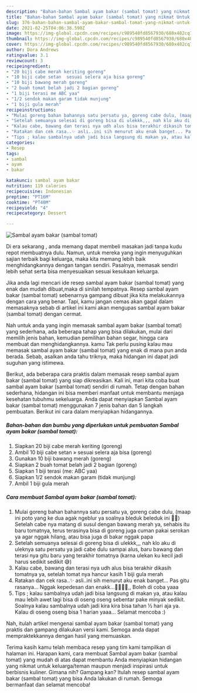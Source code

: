 ```yaml
---
description: "Bahan-bahan Sambal ayam bakar (sambal tomat) yang nikmat Untuk Jualan"
title: "Bahan-bahan Sambal ayam bakar (sambal tomat) yang nikmat Untuk Jualan"
slug: 376-bahan-bahan-sambal-ayam-bakar-sambal-tomat-yang-nikmat-untuk-jualan
date: 2021-02-25T04:06:38.590Z
image: https://img-global.cpcdn.com/recipes/c989540fd8567930/680x482cq70/sambal-ayam-bakar-sambal-tomat-foto-resep-utama.jpg
thumbnail: https://img-global.cpcdn.com/recipes/c989540fd8567930/680x482cq70/sambal-ayam-bakar-sambal-tomat-foto-resep-utama.jpg
cover: https://img-global.cpcdn.com/recipes/c989540fd8567930/680x482cq70/sambal-ayam-bakar-sambal-tomat-foto-resep-utama.jpg
author: Dora Andrews
ratingvalue: 3.1
reviewcount: 3
recipeingredient:
- "20 biji cabe merah keriting goreng"
- "10 biji cabe setan  sesuai selera aja bisa goreng"
- "10 biji bawang merah goreng"
- "2 buah tomat belah jadi 2 bagian goreng"
- "1 biji terasi me ABC yaa"
- "1/2 sendok makan garam tidak munjung"
- "1 biji gula merah"
recipeinstructions:
- "Mulai goreng bahan bahannya satu persatu ya, goreng cabe dulu, (maap ini poto yang ke dua agak ngeblur ya soalnya bleduk beleduk ini 🙏🏻) Setelah cabe nya matang di susul dengan bawang merah ya, sehabis itu baru tomatnya, terus terasinya bisa di goreng juga cuman pakai serokan ya agar nggak hilang, atau bisa juga di bakar nggak papa"
- "Setelah semuanya selesai di goreng bisa di ulekkk,,, nah klo aku di uleknya satu persatu ya jadi cabe dulu sampai alus, baru bawang dan terasi nya gitu baru yang terakhir tomatnya (karna ulekan ku kecil jadi harus sedikit sedikit 😅)"
- "Kalau cabe, bawang dan terasi nya udh alus bisa terakhir dikasih tomatnya ya, setelah tomat nya hancur kasih 1 biji gula merah"
- "Ratakan dan cek rasa..✨ asli..ini sih menurut aku enak banget... Pas gitu rasanya... Nggak kepedesan dan enakk...👍🏻👍🏻,, Boleh di coba yaaa"
- "Tips ; kalau sambalnya udah jadi bisa langsung di makan ya, atau kalau mau lebih awet lagi bisa di oseng oseng sebentar pake minyak sedikit. Soalnya kalau sambalnya udah jadi kira kira bisa tahan ½ hari aja ya. Kalau di oseng oseng bisa 1 harian yaaa... Selamat mencoba :)"
categories:
- Resep
tags:
- sambal
- ayam
- bakar

katakunci: sambal ayam bakar 
nutrition: 119 calories
recipecuisine: Indonesian
preptime: "PT16M"
cooktime: "PT40M"
recipeyield: "4"
recipecategory: Dessert

---
```



![Sambal ayam bakar (sambal tomat)](https://img-global.cpcdn.com/recipes/c989540fd8567930/680x482cq70/sambal-ayam-bakar-sambal-tomat-foto-resep-utama.jpg)

Di era  sekarang , anda memang dapat membeli masakan jadi tanpa kudu repot membuatnya dulu. Namun, untuk mereka yang ingin menyuguhkan sajian terbaik bagi keluarga, maka kita memang lebih baik menghidangkannya dengan tangan sendiri. Pasalnya, memasak sendiri lebih sehat serta bisa menyesuaikan sesuai kesukaan keluarga.

Jika anda lagi mencari ide resep sambal ayam bakar (sambal tomat) yang enak dan mudah dibuat,maka di sinilah tempatnya. Resep sambal ayam bakar (sambal tomat)  sebenarnya gampang dibuat jika kita melakukannya dengan cara yang benar. Tapi, kamu jangan cemas akan gagal dalam memasaknya 
sebab di artikel ini kami akan mengupas sambal ayam bakar (sambal tomat) dengan cermat.  



Nah untuk anda yang ingin memasak sambal ayam bakar (sambal tomat) yang sederhana, ada beberapa tahap yang bisa dilakukan, mulai dari memilih jenis bahan, kemudian pemilihan bahan segar, hingga cara membuat dan menghidangkannya. kamu Tak perlu pusing kalau mau memasak sambal ayam bakar (sambal tomat) yang enak di mana pun anda berada. Sebab, asalkan anda  tahu triknya, maka hidangan ini dapat jadi suguhan yang istimewa.

Berikut, ada beberapa cara praktis  dalam memasak resep sambal ayam bakar (sambal tomat) yang siap dikreasikan. Kali ini, mari kita coba buat sambal ayam bakar (sambal tomat) sendiri di rumah. Tetap dengan bahan sederhana, hidangan ini bisa memberi manfaat untuk membantu menjaga kesehatan tubuhmu sekeluarga. Anda dapat menyiapkan Sambal ayam bakar (sambal tomat) menggunakan 7 jenis bahan dan 5 langkah pembuatan. Berikut ini cara dalam menyiapkan hidangannya.

<!--inarticleads1-->

##### Bahan-bahan dan bumbu yang diperlukan untuk pembuatan Sambal ayam bakar (sambal tomat):

1. Siapkan 20 biji cabe merah keriting (goreng)
1. Ambil 10 biji cabe setan » sesuai selera aja bisa (goreng)
1. Gunakan 10 biji bawang merah (goreng)
1. Siapkan 2 buah tomat belah jadi 2 bagian (goreng)
1. Siapkan 1 biji terasi (me: ABC yaa)
1. Siapkan 1/2 sendok makan garam (tidak munjung)
1. Ambil 1 biji gula merah




<!--inarticleads2-->

##### Cara membuat Sambal ayam bakar (sambal tomat):

1. Mulai goreng bahan bahannya satu persatu ya, goreng cabe dulu, (maap ini poto yang ke dua agak ngeblur ya soalnya bleduk beleduk ini 🙏🏻) Setelah cabe nya matang di susul dengan bawang merah ya, sehabis itu baru tomatnya, terus terasinya bisa di goreng juga cuman pakai serokan ya agar nggak hilang, atau bisa juga di bakar nggak papa
1. Setelah semuanya selesai di goreng bisa di ulekkk,,, nah klo aku di uleknya satu persatu ya jadi cabe dulu sampai alus, baru bawang dan terasi nya gitu baru yang terakhir tomatnya (karna ulekan ku kecil jadi harus sedikit sedikit 😅)
1. Kalau cabe, bawang dan terasi nya udh alus bisa terakhir dikasih tomatnya ya, setelah tomat nya hancur kasih 1 biji gula merah
1. Ratakan dan cek rasa..✨ asli..ini sih menurut aku enak banget... Pas gitu rasanya... Nggak kepedesan dan enakk...👍🏻👍🏻,, Boleh di coba yaaa
1. Tips ; kalau sambalnya udah jadi bisa langsung di makan ya, atau kalau mau lebih awet lagi bisa di oseng oseng sebentar pake minyak sedikit. Soalnya kalau sambalnya udah jadi kira kira bisa tahan ½ hari aja ya. Kalau di oseng oseng bisa 1 harian yaaa... Selamat mencoba :)




Nah, itulah artikel mengenai  sambal ayam bakar (sambal tomat)  yang praktis dan gampang dilakukan versi kami. Semoga anda dapat mempraktekkannya dengan hasil yang memuaskan. 

Terima kasih kamu telah membaca resep yang tim kami tampilkan di halaman ini. Harapan kami, cara membuat  Sambal ayam bakar (sambal tomat) yang mudah di atas dapat membantu Anda menyiapkan hidangan yang nikmat untuk keluarga/teman maupun menjadi inspirasi untuk berbisnis kuliner. Gimana nih? Gampang kan? Itulah resep sambal ayam bakar (sambal tomat) yang bisa Anda lakukan di rumah. Semoga bermanfaat dan selamat mencoba!

